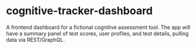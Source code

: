 # cognitive-tracker-dashboard
A frontend dashboard for a fictional cognitive assessment tool. The app will have a summary panel of test scores, user profiles, and test details, pulling data via REST/GraphQL.
